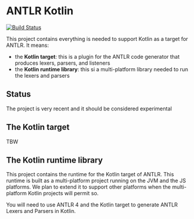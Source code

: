 # ANTLR Kotlin

[![Build Status](https://travis-ci.org/ftomassetti/antlr-kotlin.svg?branch=master)](https://travis-ci.orgftomassetti/antlr-kotlin)

This project contains everything is needed to support Kotlin as a target for ANTLR. 
It means:

* the **Kotlin target**: this is a plugin for the ANTLR code generator that produces lexers, parsers, and listeners
* the **Kotlin runtime library**: this si a multi-platform library needed to run the lexers and parsers

## Status

The project is very recent and it should be considered experimental

## The Kotlin target

TBW

## The Kotlin runtime library

This project contains the runtime for the Kotlin target of ANTLR. This runtime is built as a multi-platform project
running on the JVM and the JS platforms. We plan to extend it to support other platforms when the multi-platform Kotlin
projects will permit so.

You will need to use ANTLR 4 and the Kotlin target to generate ANTLR Lexers and Parsers in Kotlin. 
